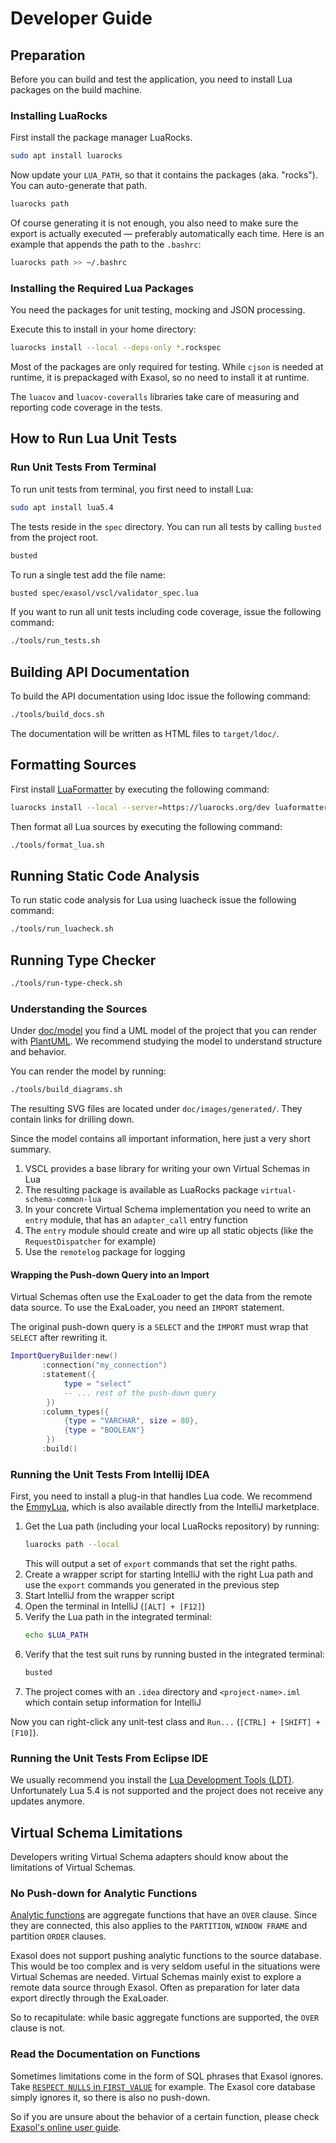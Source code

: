 # Developer Guide

## Preparation

Before you can build and test the application, you need to install Lua packages on the build machine.

### Installing LuaRocks

First install the package manager LuaRocks.

```bash
sudo apt install luarocks
```

Now update your `LUA_PATH`, so that it contains the packages (aka. "rocks"). You can auto-generate that path.

```bash
luarocks path
```

Of course generating it is not enough, you also need to make sure the export is actually executed &mdash; preferably automatically each time. Here is an example that appends the path to the `.bashrc`:

```bash
luarocks path >> ~/.bashrc
```

### Installing the Required Lua Packages

You need the packages for unit testing, mocking and JSON processing.

Execute this to install in your home directory:

```bash
luarocks install --local --deps-only *.rockspec
```

Most of the packages are only required for testing. While `cjson` is needed at runtime, it is prepackaged with Exasol, so no need to install it at runtime.

The `luacov` and `luacov-coveralls` libraries take care of measuring and reporting code coverage in the tests.

## How to Run Lua Unit Tests

### Run Unit Tests From Terminal

To run unit tests from terminal, you first need to install Lua:

```bash
sudo apt install lua5.4
```

The tests reside in the `spec` directory. You can run all tests by calling `busted` from the project root.

```bash
busted
```

To run a single test add the file name:

```bash
busted spec/exasol/vscl/validator_spec.lua
```

If you want to run all unit tests including code coverage, issue the following command:

```bash
./tools/run_tests.sh
```

## Building API Documentation

To build the API documentation using ldoc issue the following command:

```bash
./tools/build_docs.sh
```

The documentation will be written as HTML files to `target/ldoc/`.

## Formatting Sources

First install [LuaFormatter](https://github.com/Koihik/LuaFormatter) by executing the following command:

```bash
luarocks install --local --server=https://luarocks.org/dev luaformatter
```

Then format all Lua sources by executing the following command:

```bash
./tools/format_lua.sh
```

## Running Static Code Analysis

To run static code analysis for Lua using luacheck issue the following command:

```bash
./tools/run_luacheck.sh
```

## Running Type Checker

```bash
./tools/run-type-check.sh
```

### Understanding the Sources

Under [doc/model](../model/) you find a UML model of the project that you can render with [PlantUML](https://plantuml.com/). We recommend studying the model to understand structure and behavior.

You can render the model by running:

```bash
./tools/build_diagrams.sh
```

The resulting SVG files are located under `doc/images/generated/`. They contain links for drilling down.

Since the model contains all important information, here just a very short summary.

1. VSCL provides a base library for writing your own Virtual Schemas in Lua
2. The resulting package is available as LuaRocks package `virtual-schema-common-lua`
3. In your concrete Virtual Schema implementation you need to write an `entry` module, that has an `adapter_call` entry function
4. The `entry` module should create and wire up all static objects (like the `RequestDispatcher` for example)
5. Use the `remotelog` package for logging

#### Wrapping the Push-down Query into an Import

Virtual Schemas often use the ExaLoader to get the data from the remote data source. To use the ExaLoader, you need an `IMPORT` statement.

The original push-down query is a `SELECT` and the `IMPORT` must wrap that `SELECT` after rewriting it.

```lua
ImportQueryBuilder:new()
       :connection("my_connection")
       :statement({
            type = "select"
            -- ... rest of the push-down query
        })
       :column_types({
            {type = "VARCHAR", size = 80},
            {type = "BOOLEAN"}
        })
       :build()
```

### Running the Unit Tests From Intellij IDEA

First, you need to install a plug-in that handles Lua code. We recommend the [EmmyLua](https://github.com/EmmyLua/IntelliJ-EmmyLua), which is also available directly from the IntelliJ marketplace. 

1. Get the Lua path (including your local LuaRocks repository) by running:
    ```bash
    luarocks path --local
    ```
   This will output a set of `export` commands that set the right paths.
2. Create a wrapper script for starting IntelliJ with the right Lua path and use the `export` commands you generated in the previous step
3. Start IntelliJ from the wrapper script
4. Open the terminal in IntelliJ (`[ALT] + [F12]`)
5. Verify the Lua path in the integrated terminal:
    ```bash
    echo $LUA_PATH
    ```
6. Verify that the test suit runs by running busted in the integrated terminal:
   ```bash
   busted
   ```
7. The project comes with an `.idea` directory and `<project-name>.iml` which contain setup information for IntelliJ
  
Now you can right-click any unit-test class and `Run...` (`[CTRL] + [SHIFT] + [F10]`).

### Running the Unit Tests From Eclipse IDE

We usually recommend you install the [Lua Development Tools (LDT)](https://www.eclipse.org/ldt/). Unfortunately Lua 5.4 is not supported and the project does not receive any updates anymore.

## Virtual Schema Limitations

Developers writing Virtual Schema adapters should know about the limitations of Virtual Schemas.

### No Push-down for Analytic Functions

[Analytic functions](https://docs.exasol.com/db/latest/sql_references/functions/analyticfunctions.htm) are aggregate functions that have an `OVER` clause. Since they are connected, this also applies to the `PARTITION`, `WINDOW FRAME` and partition `ORDER` clauses.  

Exasol does not support pushing analytic functions to the source database. This would be too complex and is very seldom useful in the situations were Virtual Schemas are needed. Virtual Schemas mainly exist to explore a remote data source through Exasol. Often as preparation for later data export directly through the ExaLoader.

So to recapitulate: while basic aggregate functions are supported, the `OVER` clause is not.

### Read the Documentation on Functions

Sometimes limitations come in the form of SQL phrases that Exasol ignores. Take [`RESPECT NULLS` in `FIRST_VALUE`](https://docs.exasol.com/db/latest/sql_references/functions/alphabeticallistfunctions/first_value.htm) for example. The Exasol core database simply ignores it, so there is also no push-down.

So if you are unsure about the behavior of a certain function, please check [Exasol's online user guide](https://docs.exasol.com/db/latest/sql_references/functions/built-in_functions.htm).
